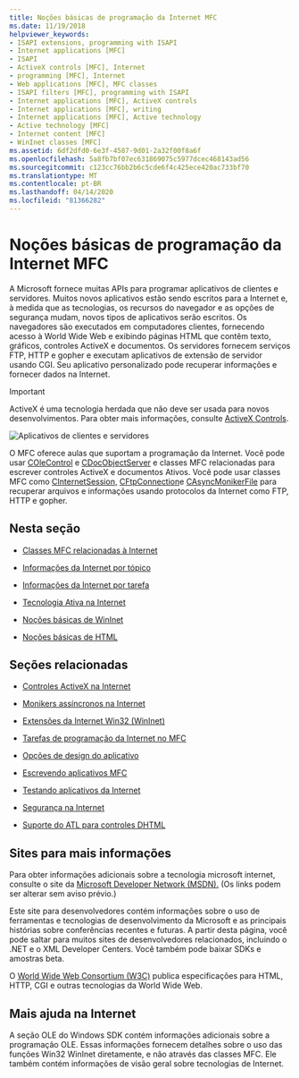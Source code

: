 ```yaml
---
title: Noções básicas de programação da Internet MFC
ms.date: 11/19/2018
helpviewer_keywords:
- ISAPI extensions, programming with ISAPI
- Internet applications [MFC]
- ISAPI
- ActiveX controls [MFC], Internet
- programming [MFC], Internet
- Web applications [MFC], MFC classes
- ISAPI filters [MFC], programming with ISAPI
- Internet applications [MFC], ActiveX controls
- Internet applications [MFC], writing
- Internet applications [MFC], Active technology
- Active technology [MFC]
- Internet content [MFC]
- WinInet classes [MFC]
ms.assetid: 6df2dfd0-6e3f-4587-9d01-2a32f00f8a6f
ms.openlocfilehash: 5a8fb7bf07ec631869075c5977dcec468143ad56
ms.sourcegitcommit: c123cc76bb2b6c5cde6f4c425ece420ac733bf70
ms.translationtype: MT
ms.contentlocale: pt-BR
ms.lasthandoff: 04/14/2020
ms.locfileid: "81366282"
---
```

# <a name="mfc-internet-programming-basics"></a>Noções básicas de programação da Internet MFC

A Microsoft fornece muitas APIs para programar aplicativos de clientes e servidores. Muitos novos aplicativos estão sendo escritos para a Internet e, à medida que as tecnologias, os recursos do navegador e as opções de segurança mudam, novos tipos de aplicativos serão escritos. Os navegadores são executados em computadores clientes, fornecendo acesso à World Wide Web e exibindo páginas HTML que contêm texto, gráficos, controles ActiveX e documentos. Os servidores fornecem serviços FTP, HTTP e gopher e executam aplicativos de extensão de servidor usando CGI. Seu aplicativo personalizado pode recuperar informações e fornecer dados na Internet.

>[!IMPORTANT]
> ActiveX é uma tecnologia herdada que não deve ser usada para novos desenvolvimentos. Para obter mais informações, consulte [ActiveX Controls](activex-controls.md).

![Aplicativos de clientes e servidores](../mfc/media/vc38bq1.gif "Aplicativos de clientes e servidores")

O MFC oferece aulas que suportam a programação da Internet. Você pode usar [COleControl](../mfc/reference/colecontrol-class.md) e [CDocObjectServer](../mfc/reference/cdocobjectserver-class.md) e classes MFC relacionadas para escrever controles ActiveX e documentos Ativos. Você pode usar classes MFC como [CInternetSession,](../mfc/reference/cinternetsession-class.md) [CFtpConnection](../mfc/reference/cftpconnection-class.md)e [CAsyncMonikerFile](../mfc/reference/casyncmonikerfile-class.md) para recuperar arquivos e informações usando protocolos da Internet como FTP, HTTP e gopher.

## <a name="in-this-section"></a>Nesta seção

- [Classes MFC relacionadas à Internet](../mfc/internet-related-mfc-classes.md)

- [Informações da Internet por tópico](../mfc/internet-information-by-topic.md)

- [Informações da Internet por tarefa](../mfc/internet-information-by-task.md)

- [Tecnologia Ativa na Internet](../mfc/active-technology-on-the-internet.md)

- [Noções básicas de WinInet](../mfc/wininet-basics.md)

- [Noções básicas de HTML](../mfc/html-basics.md)

## <a name="related-sections"></a>Seções relacionadas

- [Controles ActiveX na Internet](../mfc/activex-controls-on-the-internet.md)

- [Monikers assíncronos na Internet](../mfc/asynchronous-monikers-on-the-internet.md)

- [Extensões da Internet Win32 (WinInet)](../mfc/win32-internet-extensions-wininet.md)

- [Tarefas de programação da Internet no MFC](../mfc/mfc-internet-programming-tasks.md)

- [Opções de design do aplicativo](../mfc/application-design-choices.md)

- [Escrevendo aplicativos MFC](../mfc/writing-mfc-applications.md)

- [Testando aplicativos da Internet](../mfc/testing-internet-applications.md)

- [Segurança na Internet](../mfc/internet-security-cpp.md)

- [Suporte do ATL para controles DHTML](../atl/atl-support-for-dhtml-controls.md)

## <a name="web-sites-for-more-information"></a><a name="_core_web_sites_for_more_information"></a>Sites para mais informações

Para obter informações adicionais sobre a tecnologia microsoft internet, consulte o site da [Microsoft Developer Network (MSDN).](https://go.microsoft.com/fwlink/p/?linkid=56322) (Os links podem ser alterar sem aviso prévio.)

Este site para desenvolvedores contém informações sobre o uso de ferramentas e tecnologias de desenvolvimento da Microsoft e as principais histórias sobre conferências recentes e futuras. A partir desta página, você pode saltar para muitos sites de desenvolvedores relacionados, incluindo o .NET e o XML Developer Centers. Você também pode baixar SDKs e amostras beta.

O [World Wide Web Consortium (W3C)](https://go.microsoft.com/fwlink/p/?linkid=37125) publica especificações para HTML, HTTP, CGI e outras tecnologias da World Wide Web.

## <a name="more-internet-help"></a><a name="_core_more_internet_help"></a>Mais ajuda na Internet

A seção OLE do Windows SDK contém informações adicionais sobre a programação OLE. Essas informações fornecem detalhes sobre o uso das funções Win32 WinInet diretamente, e não através das classes MFC. Ele também contém informações de visão geral sobre tecnologias de Internet.
